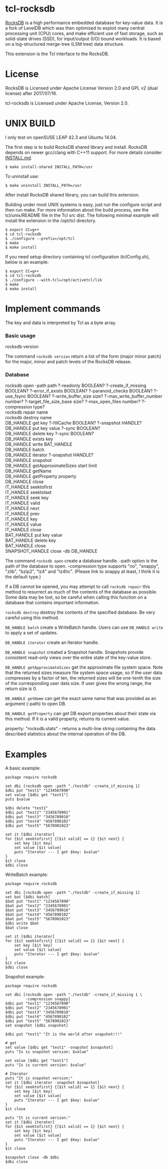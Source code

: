 tcl-rocksdb
=====

[RocksDB](http://rocksdb.org/) is a high performance embedded database
for key-value data. It is a fork of LevelDB which was then optimized to
exploit many central processing unit (CPU) cores, and make efficient use
of fast storage, such as solid-state drives (SSD), for input/output (I/O)
bound workloads. It is based on a log-structured merge-tree (LSM tree)
data structure.

This extension is the Tcl interface to the RocksDB.


License
=====

RocksDB is Licensed under Apache License Version 2.0 and GPL v2 (dual license)
after 2017/07/16.

tcl-rocksdb is Licensed under Apache License, Version 2.0.


UNIX BUILD
=====

I only test on openSUSE LEAP 42.3 and Ubuntu 14.04.

The first step is to build RocksDB shared library and install.
RocksDB depends on newer gcc/clang with C++11 support.
For more details consider
[INSTALL.md](https://github.com/facebook/rocksdb/blob/master/INSTALL.md).

    $ make install-shared INSTALL_PATH=/usr

To uninstall use:

    $ make uninstall INSTALL_PATH=/usr

After install RocksDB shared library, you can build this extension.

Building under most UNIX systems is easy, just run the configure script
and then run make. For more information about the build process, see
the tcl/unix/README file in the Tcl src dist. The following minimal
example will install the extension in the /opt/tcl directory.

    $ export CC=g++
    $ cd tcl-rocksdb
    $ ./configure --prefix=/opt/tcl
    $ make
    $ make install
	
If you need setup directory containing tcl configuration (tclConfig.sh),
below is an example:

    $ export CC=g++
    $ cd tcl-rocksdb
    $ ./configure --with-tcl=/opt/activetcl/lib
    $ make
    $ make install


Implement commands
=====

The key and data is interpreted by Tcl as a byte array.

### Basic usage
rocksdb version

The command `rocksdb version` return a list of the form {major minor patch} 
for the major, minor and patch levels of the RocksDB release.

### Database
rocksdb open -path path ?-readonly BOOLEAN? ?-create_if_missing BOOLEAN? 
 ?-error_if_exists BOOLEAN? ?-paranoid_checks BOOLEAN? 
 ?-use_fsync BOOLEAN? ?-write_buffer_size size? 
 ?-max_write_buffer_number number? ?-target_file_size_base size? 
 ?-max_open_files number? ?-compression type?   
rocksdb repair name  
rocksdb destroy name  
DB_HANDLE get key ?-fillCache BOOLEAN? ?-snapshot HANDLE?  
DB_HANDLE put key value ?-sync BOOLEAN?  
DB_HANDLE delete key ?-sync BOOLEAN?  
DB_HANDLE exists key  
DB_HANDLE write BAT_HANDLE  
DB_HANDLE batch  
DB_HANDLE iterator ?-snapshot HANDLE?  
DB_HANDLE snapshot  
DB_HANDLE getApproximateSizes start limit  
DB_HANDLE getName  
DB_HANDLE getProperty property  
DB_HANDLE close  
IT_HANDLE seektofirst  
IT_HANDLE seektolast  
IT_HANDLE seek key  
IT_HANDLE valid  
IT_HANDLE next  
IT_HANDLE prev  
IT_HANDLE key  
IT_HANDLE value  
IT_HANDLE close  
BAT_HANDLE put key value  
BAT_HANDLE delete key  
BAT_HANDLE close  
SNAPSHOT_HANDLE close -db DB_HANDLE  

The command `rocksdb open` create a database handle. -path option is the path 
of the database to open.
-compression type supports "no", "snappy", "zlib", "bzip2", "lz4" and "lz4hc".
(Please link to snappy at least, I think it is the default type.)

If a DB cannot be opened, you may attempt to call `rocksdb repair` this method
to resurrect as much of the contents of the database as possible. Some data
may be lost, so be careful when calling this function on a database that
contains important information.

`rocksdb destroy` destroy the contents of the specified database.
Be very careful using this method.

`DB_HANDLE batch` create a WriteBatch handle. Users can use `DB_HANDLE write`
to apply a set of updates.

`DB_HANDLE iterator` create an Iterator handle.

`DB_HANDLE snapshot` created a Snapshot handle. Snapshots provide consistent
read-only views over the entire state of the key-value store.

`DB_HANDLE getApproximateSizes` get the approximate file system space.
Note that the returned sizes measure file system space usage,
so if the user data compresses by a factor of ten, the returned sizes will be
one-tenth the size of the corresponding user data size. If user gives the wrong
range, the return size is 0.

`DB_HANDLE getName` can get the exact same name that was provided as
an argument (-path) to open DB.

`DB_HANDLE getProperty` can get DB export properties about their state via
this method.  If it is a valid property, returns its current value.

property: "rocksdb.stats" - returns a multi-line string containing the data
described statistics about the internal operation of the DB.


Examples
=====

A basic example:

    package require rocksdb

    set dbi [rocksdb open -path "./testdb" -create_if_missing 1]
    $dbi put "test1" "1234567890"
    set value [$dbi get "test1"]
    puts $value

    $dbi delete "test1"
    $dbi put "test2" "2345678901"
    $dbi put "test3" "3456789010"
    $dbi put "test4" "4567890102"
    $dbi put "test5" "5678901023"

    set it [$dbi iterator]
    for {$it seektofirst} {[$it valid] == 1} {$it next} {
        set key [$it key]
        set value [$it value]
        puts "Iterator --- I get $key: $value"
    }
    $it close
    $dbi close

WriteBatch example:

    package require rocksdb

    set dbi [rocksdb open -path "./testdb" -create_if_missing 1]
    set bat [$dbi batch]
    $bat put "test1" "1234567890"
    $bat put "test2" "2345678901"
    $bat put "test3" "3456789010"
    $bat put "test4" "4567890102"
    $bat put "test5" "5678901023"
    $dbi write $bat
    $bat close

    set it [$dbi iterator]
    for {$it seektofirst} {[$it valid] == 1} {$it next} {
        set key [$it key]
        set value [$it value]
        puts "Iterator --- I get $key: $value"
    }
    $it close
    $dbi close

Snapshot example:

    package require rocksdb

    set dbi [rocksdb open -path "./testdb" -create_if_missing 1 \
             -compression snappy]
    $dbi put "test1" "1234567890"
    $dbi put "test2" "2345678901"
    $dbi put "test3" "3456789010"
    $dbi put "test4" "4567890102"
    $dbi put "test5" "5678901023"
    set snapshot [$dbi snapshot]

    $dbi put "test1" "It is the world after snapshot!!!"

    # get
    set value [$dbi get "test1" -snapshot $snapshot]
    puts "Is is snapshot version: $value"

    set value [$dbi get "test1"]
    puts "Is is current version: $value"

    # Iterator
    puts "It is snapshot version:"
    set it [$dbi iterator -snapshot $snapshot]
    for {$it seektofirst} {[$it valid] == 1} {$it next} {
        set key [$it key]
        set value [$it value]
        puts "Iterator --- I get $key: $value"
    }
    $it close

    puts "It is current version:"
    set it [$dbi iterator]
    for {$it seektofirst} {[$it valid] == 1} {$it next} {
        set key [$it key]
        set value [$it value]
        puts "Iterator --- I get $key: $value"
    }
    $it close

    $snapshot close -db $dbi
    $dbi close

